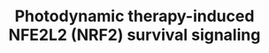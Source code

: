 ---
annotations:
- type: Disease Ontology
  value: cancer
- type: Pathway Ontology
  value: altered regulatory pathway
authors:
- Ruudweijer
- MaintBot
- Khanspers
- Fehrhart
- AlexanderPico
description: Photodynamic therapy may induce an antioxidant response mediated by NFE2L2.   Proteins
  on this pathway have targeted assays available via the [https://assays.cancer.gov/available_assays?wp_id=WP3612
  CPTAC Assay Portal]
last-edited: 2019-09-06
organisms:
- Homo sapiens
redirect_from:
- /index.php/Pathway:WP3612
- /instance/WP3612
schema-jsonld:
- '@context': https://schema.org/
  '@id': https://wikipathways.github.io/pathways/WP3612.html
  '@type': Dataset
  creator:
    '@type': Organization
    name: WikiPathways
  description: Photodynamic therapy may induce an antioxidant response mediated by
    NFE2L2.   Proteins on this pathway have targeted assays available via the [https://assays.cancer.gov/available_assays?wp_id=WP3612
    CPTAC Assay Portal]
  keywords:
  - ABCC3
  - MAPK11
  - ABCG2
  - ABCC4
  - NQO2
  - MAPK13
  - GSTP1
  - NFE2L2
  - ABCC2
  - MAPK14
  - GCLC
  - CES1
  - KEAP1
  - GCLM
  - MAPK8
  - HMOX1
  - MAPK12
  - ABCC6
  - JUN
  - EPHX1
  - SRXN1
  - FOS
  - NQO1
  license: CC0
  name: Photodynamic therapy-induced NFE2L2 (NRF2) survival signaling
seo: CreativeWork
title: Photodynamic therapy-induced NFE2L2 (NRF2) survival signaling
wpid: WP3612
---